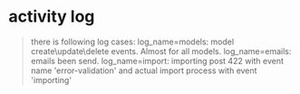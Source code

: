 # activity log
> there is following log cases:
> log_name=models: model create\update\delete events. Almost for all models.
> log_name=emails: emails been send.
> log_name=import: importing post 422 with event name 'error-validation' and actual import process with event 'importing'
